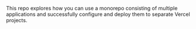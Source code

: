 This repo explores how you can use a monorepo consisting of multiple applications and successfully configure and deploy them to separate Vercel projects.
